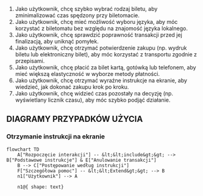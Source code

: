 1. Jako użytkownik, chcę szybko wybrać rodzaj biletu, aby zminimalizować czas
spędzony przy biletomacie.
2. Jako użytkownik, chcę mieć możliwość wyboru języka, aby móc korzystać z
biletomatu bez względu na znajomość języka lokalnego.
3. Jako użytkownik, chcę sprawdzić poprawność transakcji przed jej finalizacją,
aby uniknąć pomyłek.
4. Jako użytkownik, chcę otrzymać potwierdzenie zakupu (np. wydruk biletu lub
elektroniczny bilet), aby móc korzystać z transportu zgodnie z przepisami.
5. Jako użytkownik, chcę płacić za bilet kartą, gotówką lub telefonem, aby mieć
większą elastyczność w wyborze metody płatności.
6. Jako użytkownik, chcę otrzymać wyraźne instrukcje na ekranie, aby wiedzieć,
jak dokonać zakupu krok po kroku.
7. Jako użytkownik, chcę widzieć czas pozostały na decyzję (np. wyświetlany
licznik czasu), aby móc szybko podjąć działanie.

## DIAGRAMY PRZYPADKÓW UŻYCIA
### Otrzymanie instrukcji na ekranie

```mermaid
flowchart TD
    A["Rozpoczęcie interakcji"] -- &lt;&lt;include&gt;&gt; --> B["Podstawowe instrukcje"] & E["Anulowanie transakcji"]
    B --> C["Postępowanie według instrukcji"]
    F["Szczegółowa pomoc"] -- &lt;&lt;Extend&gt;&gt; --> B
    n1["Użytkownik"] --> A

    n1@{ shape: text}

```
